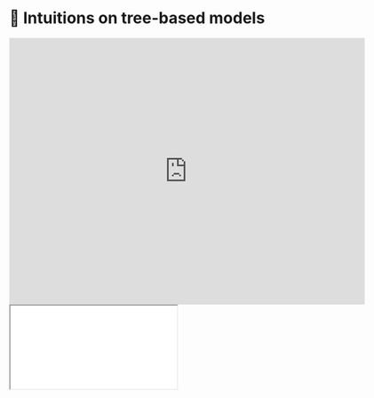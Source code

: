 # 📰 Intuitions on tree-based models

<div class="video_player">
<iframe width="640" height="480" src="https://www.youtube.com/embed/1kIHC1O_drM?rel=0" title="YouTube video player" frameborder="0" rel="0" showinfo="0" allow="accelerometer; autoplay; clipboard-write; encrypted-media; gyroscope; picture-in-picture" allowfullscreen></iframe>
</div>

<iframe src="../slides/index.html?file=../slides/trees.md#p1"/>
